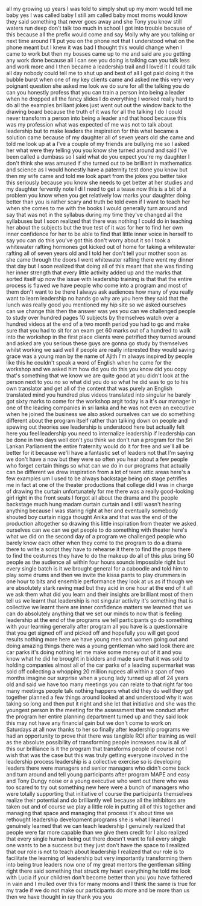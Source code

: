 
all my growing up years I was told to
simply shut up my mom would tell me baby
yes I was called baby I still am called
baby
most moms would know they said something
that never goes away and she Tony you
know still waters run deep don&#39;t talk
too much
in school I got into trouble because of
this because all the prefix would come
and say Molly why are you talking or
next time around I&#39;ll put you on the
phone not that I understood what on the
phone meant but I knew it was bad I
thought this would change when I came to
work but then my bosses came up to me
and said are you getting any work done
because all I can see you doing is
talking can you talk less and work more
and I then became a leadership trail and
I loved it I could talk all day nobody
could tell me to shut up and best of all
I got paid doing it the bubble burst
when one of my key clients came and
asked me this very very poignant
question she asked me look we do sure
for all the talking you do can you
honestly profess that you can train a
person into being a leader when he
dropped all the fancy slides I do
everything I worked really hard to do
all the examples brilliant jokes just
went out out the window back to the
drawing board because the truth of it
was for all the talking I do
I could never transform a person into
being a leader
and that hood because this was my
profession what was expected of me was
not to talk about leadership but to make
leaders the inspiration for this what
became a solution came because of my
daughter all of seven years old she came
and told me look up at a I&#39;ve a couple
of my friends are bullying me so I asked
her what were they telling you you know
she turned around and said I&#39;ve been
called a dumbass
so I said what do you expect you&#39;re my
daughter I don&#39;t think she was amused if
she turned out to be brilliant in
mathematics and science as I would
honestly have a paternity test done you
know but then my wife came and told me
look apart from the jokes you better
take this seriously because you know she
needs to get better at her studies and
my daughter fervently note I di I need
to get a tease now this is a bit of a
problem you know when you get relatively
low marks your daughter doing better
than you is rather scary and truth be
told even if I want to teach her when
she comes to me with the books I would
generally turn around and say that was
not in the syllabus
during my time they&#39;ve changed all the
syllabuses but I soon realized that
there was nothing I could do in teaching
her about the subjects but the true test
of it was for her to find her own inner
confidence for her to be able to find
that little inner voice in herself to
say you can do this
you&#39;ve got this don&#39;t worry about it so
I took a whitewater rafting hormones got
kicked out of home for taking a
whitewater rafting all of seven years
old and I told her don&#39;t tell your
mother
soon as she came through the doors I
went whitewater rafting there went my
dinner that day but I soon realized that
doing all of this meant that she was
finding her inner strength that every
little activity added up and the marks
that sorted itself up now the issue with
leadership training is that that the
entire process is flawed
we have people who come into a program
and most of them don&#39;t want to be there
I always ask audiences how many of you
really want to learn leadership no hands
go why are you here they said that the
lunch was really good
you mentioned my hip site so we asked
ourselves can we change this
then the answer was yes you can we
challenged people to study over hundred
pages 10 subjects by themselves watch
over a hundred videos at the end of a
two month period you had to go and make
sure that you had to sit for an exam get
60 marks out of a hundred to walk into
the workshop in the first place
clients were petrified they turned
around and asked are you serious these
guys are gonna go study by themselves
whilst working we said well if people
are really interested they would saving
grace was a young man by the name of
Ajith I&#39;m always inspired by people like
this he couldn&#39;t speak a word of English
when he came for the workshop and we
asked him how did you do this you know
did you copy that&#39;s something that we
know we are quite good at you didn&#39;t
look at the person next to you no so
what did you do so what he did was to go
to his own translator and get all of the
content that was purely an English
translated mind you hundred plus videos
translated into singular he barely got
sixty marks to come for the workshop
argit today is a it&#39;s our manager in one
of the leading companies in sri lanka
and he was not even an executive when he
joined the business we also asked
ourselves can we do something different
about the program itself rather than
talking down on people and spewing out
theories see leadership is understood
here but actually felt here you feel
leadership you need to internalize
leadership if leadership can be done in
two days
well don&#39;t you think we don&#39;t run a
program for the Sri Lankan Parliament
the entire fraternity would do it for
free and we&#39;ll all be better for it
because we&#39;ll have a fantastic set of
leaders not that I&#39;m saying we don&#39;t
have a now but they were so often you
hear about a few people who forget
certain things so what can we do in our
programs that actually can be different
we drew inspiration from a lot of team
attic areas here&#39;s a few examples um I
used to be always backstage being on
stage petrifies me in fact at one of the
theater productions that college did I
was in charge of drawing the curtain
unfortunately for me there was a really
good-looking girl right in the front
seats I forgot all about the drama
and the people backstage much hung madam
curtain curtain and I still wasn&#39;t
hearing anything because I was staring
right at her and eventually somebody
shouted boy curtain nigga thought Anika
and that was the end of the production
altogether so drawing this little
inspiration from theater we asked
ourselves can we can we get people to do
something with theater here&#39;s what we
did on the second day of a program we
challenged people who barely know each
other
when they come to the program to do a
drama there to write a script they have
to rehearse it there to find the props
there to find the costumes they have to
do the makeup do all of this plus bring
50 people as the audience all within
four hours sounds impossible right but
every single batch is it
we brought general for a caboodle and
told him to play some drums and then we
invite the
kissa pants to play drummers in one hour
to bits and ensemble performance they
look at us as if though we are
absolutely stark raving mad but they
acid in one hour at the end of it all we
ask them what did you learn and their
insights are brilliant
most of them tell us we learnt that
leadership is not singular activity it&#39;s
something that is collective we learnt
there are inner confidence matters we
learned that we can do absolutely
anything that we set our minds to
now that is feeling leadership at the
end of the programs we tell participants
go do something with your learning
generally after program all you have is
a questionnaire that you get signed off
and picked off and hopefully you will
get good results nothing more here we
have young men and women going out and
doing amazing things there was a young
gentleman who said look there are car
parks it&#39;s doing nothing let me make
some money out of it and you know what
he did he brought in bidders and made
sure that it was sold to holding
companies almost all of the car parks of
a leading supermarket was sold off
collecting a whopping 20 million rupees
all within a span of two months
imagine our surprise when a young lady
turned up all of 24 years old and said
we have too many meetings you can relate
to that right far too many meetings
people talk nothing happens
what did they do well they got together
planned a few things around looked at
and understood why it was taking so long
and then put it right and she let that
initiative and she was the youngest
person in the meeting for the assessment
that we conduct after the program her
entire planning department turned up and
they said look this may not have any
financial gain but we don&#39;t come to work
on Saturdays at all now thanks to her so
finally after leadership programs we had
an opportunity to prove that there was
tangible
ROI after training as well as the
absolute possibility of transforming
people increases now is all of this our
brilliance is it the program that
transforms people of course not I wish
that was the case but this was truly
getting everyone involved in the
leadership process leadership is a
collective exercise so is developing
leaders there were managers and senior
managers who didn&#39;t come back and turn
around and tell young participants after
program MAPE and easy and Tony Dungy
noise or a young executive who went out
there who was too scared to try out
something new here were a bunch of
managers who were totally supporting
that initiative of course the
participants themselves realize their
potential and do brilliantly well
because all the inhibitors are taken out
and of course we play a little role
in putting all of this together and
managing that space and managing that
process it&#39;s about time we rethought
leadership development programs she is
what I learned I genuinely learned that
we can teach leadership I genuinely
realized that people were far more
capable than we give them credit for I
also realized that every single human
being out there doesn&#39;t want to fail
every single one wants to be a success
but they just don&#39;t have the space to I
realized that our role is not to teach
about leadership I realized that our
role is to facilitate the learning of
leadership but very importantly
transforming them into being true
leaders now one of my great mentors the
gentleman sitting right there said
something that struck my heart
everything he told me look with Lucia if
your children don&#39;t become better than
you you have fathered in vain and I
mulled over this for many moons and I
think the same is true for my trade if
we do not make our participants do more
and be more than us then we have thought
in ray thank you
you

